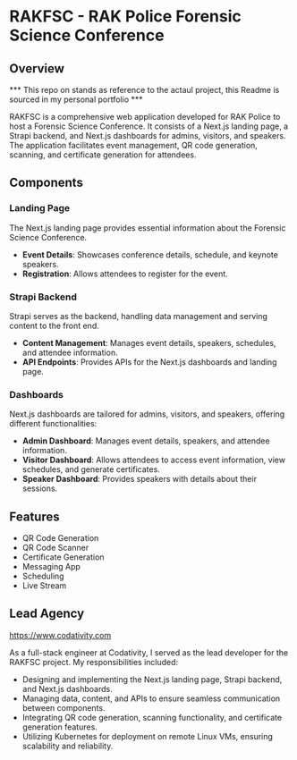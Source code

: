 # RAKFSC - RAK Police Forensic Science Conference

## Overview

*** This repo on stands as reference to the actaul project, this Readme is sourced in my personal portfolio ***

RAKFSC is a comprehensive web application developed for RAK Police to host a Forensic Science Conference. It consists of a Next.js landing page, a Strapi backend, and Next.js dashboards for admins, visitors, and speakers. The application facilitates event management, QR code generation, scanning, and certificate generation for attendees.

## Components

### Landing Page

The Next.js landing page provides essential information about the Forensic Science Conference.

- **Event Details**: Showcases conference details, schedule, and keynote speakers.
- **Registration**: Allows attendees to register for the event.

### Strapi Backend

Strapi serves as the backend, handling data management and serving content to the front end.

- **Content Management**: Manages event details, speakers, schedules, and attendee information.
- **API Endpoints**: Provides APIs for the Next.js dashboards and landing page.

### Dashboards

Next.js dashboards are tailored for admins, visitors, and speakers, offering different functionalities:

- **Admin Dashboard**: Manages event details, speakers, and attendee information.
- **Visitor Dashboard**: Allows attendees to access event information, view schedules, and generate certificates.
- **Speaker Dashboard**: Provides speakers with details about their sessions.

## Features

- QR Code Generation
- QR Code Scanner
- Certificate Generation
- Messaging App
- Scheduling
- Live Stream

## Lead Agency

https://www.codativity.com

As a full-stack engineer at Codativity, I served as the lead developer for the RAKFSC project. My responsibilities included:

- Designing and implementing the Next.js landing page, Strapi backend, and Next.js dashboards.
- Managing data, content, and APIs to ensure seamless communication between components.
- Integrating QR code generation, scanning functionality, and certificate generation features.
- Utilizing Kubernetes for deployment on remote Linux VMs, ensuring scalability and reliability.
